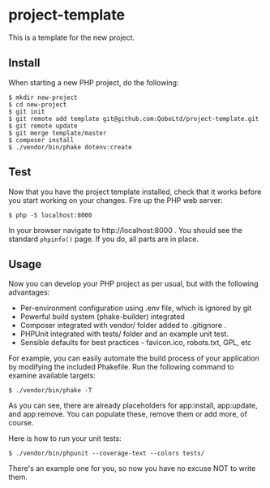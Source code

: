 project-template
================

This is a template for the new project.

Install
-------

When starting a new PHP project, do the following:

```
$ mkdir new-project
$ cd new-project
$ git init
$ git remote add template git@github.com:QoboLtd/project-template.git
$ git remote update
$ git merge template/master
$ composer install
$ ./vendor/bin/phake dotenv:create
```

Test
----

Now that you have the project template installed, check that it works
before you start working on your changes.  Fire up the PHP web server:

```
$ php -S localhost:8000
```

In your browser navigate to http://localhost:8000 .  You should see
the standard ```phpinfo()``` page.  If you do, all parts are in place.

Usage
-----

Now you can develop your PHP project as per usual, but with the following
advantages:

* Per-environment configuration using .env file, which is ignored by git
* Powerful build system (phake-builder) integrated
* Composer integrated with vendor/ folder added to .gitignore .
* PHPUnit integrated with tests/ folder and an example unit test.
* Sensible defaults for best practices - favicon.ico, robots.txt, GPL, etc

For example, you can easily automate the build process of your application
by modifying the included Phakefile.  Run the following command to examine
available targets:

```
$ ./vendor/bin/phake -T
```

As you can see, there are already placeholders for app:install, app:update,
and app:remove.  You can populate these, remove them or add more, of
course.

Here is how to run your unit tests:

```
$ ./vendor/bin/phpunit --coverage-text --colors tests/
```

There's an example one for you, so now you have no excuse NOT to write
them.

